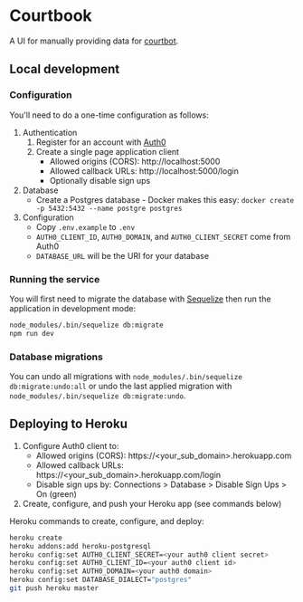 # Courtbook

A UI for manually providing data for [courtbot](https://github.com/codefortulsa/courtbot-engine).

## Local development

### Configuration

You'll need to do a one-time configuration as follows:

1. Authentication
    1. Register for an account with [Auth0](https://auth0.com/)
    1. Create a single page application client
        * Allowed origins (CORS): http://localhost:5000
        * Allowed callback URLs: http://localhost:5000/login
        * Optionally disable sign ups
1. Database
    * Create a Postgres database - Docker makes this easy: `docker create -p 5432:5432 --name postgre postgres`
1. Configuration
    * Copy `.env.example` to `.env`
    * `AUTH0_CLIENT_ID`, `AUTH0_DOMAIN`, and `AUTH0_CLIENT_SECRET` come from Auth0
    * `DATABASE_URL` will be the URI for your database

### Running the service

You will first need to migrate the database with [Sequelize](http://www.sequelizejs.com) then run the application in development mode:

```bash
node_modules/.bin/sequelize db:migrate
npm run dev
```
### Database migrations

You can undo all migrations with `node_modules/.bin/sequelize db:migrate:undo:all` or undo the last applied migration with `node_modules/.bin/sequelize db:migrate:undo`.

## Deploying to Heroku

1. Configure Auth0 client to:
    * Allowed origins (CORS): https://<your_sub_domain>.herokuapp.com
    * Allowed callback URLs: https://<your_sub_domain>.herokuapp.com/login
    * Disable sign ups by: Connections > Database > Disable Sign Ups > On (green)
1. Create, configure, and push your Heroku app (see commands below)

Heroku commands to create, configure, and deploy:

```bash
heroku create
heroku addons:add heroku-postgresql
heroku config:set AUTH0_CLIENT_SECRET=<your auth0 client secret>
heroku config:set AUTH0_CLIENT_ID=<your auth0 client id>
heroku config:set AUTH0_DOMAIN=<your auth0 domain>
heroku config:set DATABASE_DIALECT="postgres"
git push heroku master
```
